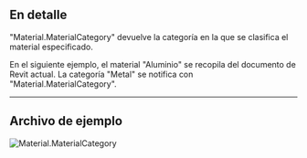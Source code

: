 ## En detalle
"Material.MaterialCategory" devuelve la categoría en la que se clasifica el material especificado.

En el siguiente ejemplo, el material "Aluminio" se recopila del documento de Revit actual. La categoría "Metal" se notifica con "Material.MaterialCategory".
___
## Archivo de ejemplo

![Material.MaterialCategory](./Revit.Elements.Material.MaterialCategory_img.jpg)

